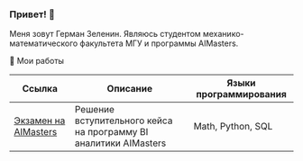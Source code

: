 ### Привет! 👋

Меня зовут Герман Зеленин. Являюсь студентом механико-математического факультета МГУ и программы AIMasters.

🧐 Мои работы

| Ссылка  | Описание | Языки программирования |
| ------------- | ------------- | ------------- |
| [Экзамен на AIMasters](https://github.com/zgermion/exam_ai)  | Решение вступительного кейса на программу BI аналитики AIMasters  | Math, Python, SQL  |
